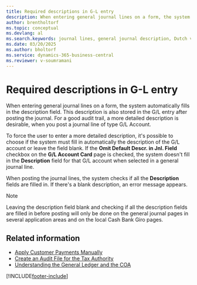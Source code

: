 ```yaml
---
title: Required descriptions in G-L entry
description: When entering general journal lines on a form, the system automatically fills in the description field.
author: brentholtorf
ms.topic: conceptual
ms.devlang: al
ms.search.keywords: journal lines, general journal description, Dutch version, Netherlands
ms.date: 03/20/2025
ms.author: bholtorf
ms.service: dynamics-365-business-central
ms.reviewer: v-soumramani
---
```


# Required descriptions in G-L entry

When entering general journal lines on a form, the system automatically fills in the description field. This description is also stored in the G/L entry after posting the journal. For a good audit trail, a more detailed description is desirable, when you post a journal line of type G/L Account.  

To force the user to enter a more detailed description, it's possible to choose if the system must fill in automatically the description of the G/L account or leave the field blank. If the **Omit Default Descr. in Jnl. Field** checkbox on the **G/L Account Card** page is checked, the system doesn't fill in the **Description** field for that G/L account when selected in a general journal line.  

When posting the journal lines, the system checks if all the **Description** fields are filled in. If there's a blank description, an error message appears.  

> [!NOTE]  
> Leaving the description field blank and checking if all the description fields are filled in before posting will only be done on the general journal pages in several application areas and on the local Cash Bank Giro pages.  

## Related information

- [Apply Customer Payments Manually](../../receivables-how-apply-sales-transactions-manually.md)  
- [Create an Audit File for the Tax Authority](how-to-create-an-audit-file-for-the-tax-authority.md)  
- [Understanding the General Ledger and the COA](../../finance-general-ledger.md)  

[!INCLUDE[footer-include](../../includes/footer-banner.md)]
